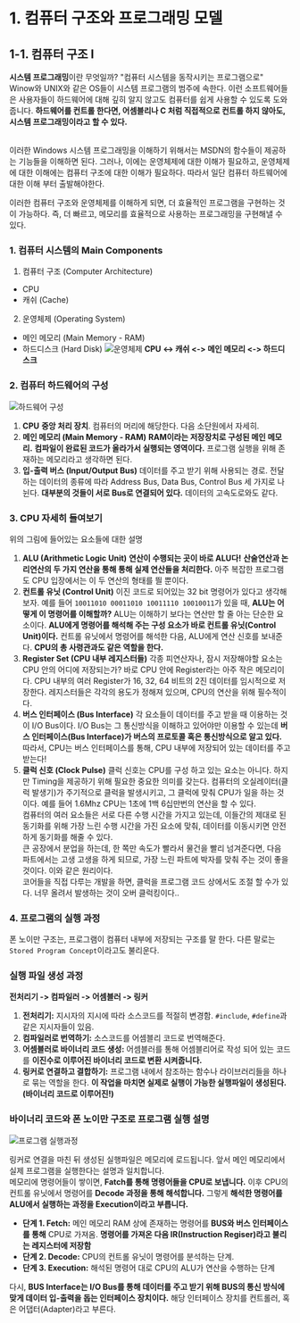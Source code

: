 # 1. 컴퓨터 구조와 프로그래밍 모델
## 1-1. 컴퓨터 구조 I
**시스템 프로그래밍**이란 무엇일까? "컴퓨터 시스템을 동작시키는 프로그램으로" Winow와 UNIX와 같은 OS들이 시스템 프로그램의 범주에 속한다. 이런 소프트웨어들은 사용자들이 하드웨어에 대해 깊히 알지 않고도 컴퓨터를 쉽게 사용할 수 있도록 도와줍니다. **하드웨어를 컨트롤 한다면, 어셈블리나 C 처럼 직접적으로 컨트롤 하지 않아도, 시스템 프로그래밍이라고 할 수 있다.** <br> <br> 

이러한 Windows 시스템 프로그래밍을 이해하기 위해서는 MSDN의 함수들이 제공하는 기능들을 이해하면 된다. 그러나, 이에는 운영체제에 대한 이해가 필요하고, 운영체제에 대한 이해에는 컴퓨터 구조에 대한 이해가 필요하다. 따라서 일단 컴퓨터 하트웨어에 대한 이해 부터 출발해야한다. <br>

이러한 컴퓨터 구조와 운영체제를 이해하게 되면, 더 효율적인 프로그램을 구현하는 것이 가능하다. 즉, 더 빠르고, 메모리를 효율적으로 사용하는 프로그래밍을 구현해낼 수 있다.

### 1. 컴퓨터 시스템의 Main Components
1. 컴퓨터 구조 (Computer Architecture)
- CPU
- 캐쉬 (Cache)
2. 운영체제 (Operating System)
- 메인 메모리 (Main Memory - RAM)
- 하드디스크 (Hard Disk)
![운영체제](https://user-images.githubusercontent.com/71186266/181134639-daa99e2e-d637-4da3-931e-b7596d3ce95b.png)
**CPU <-> 캐쉬 <-> 메인 메모리 <-> 하드디스크**


### 2. 컴퓨터 하드웨어의 구성

![하드웨어 구성](https://user-images.githubusercontent.com/71186266/181134640-b6b87345-279b-4a43-97a3-d2c82a68a5c5.png)

1. **CPU** 
**중앙 처리 장치**. 컴퓨터의 머리에 해당한다. 다음 소단원에서 자세히.
2. **메인 메모리 (Main Memory - RAM)** 
**RAM이라는 저장장치로 구성된 메인 메모리.** **컴파일이 완료된 코드가 올라가서 실행되는 영역이다.** 프로그램 실행을 위해 존재하는 메모리라고 생각하면 된다.
3. **입-출력 버스 (Input/Output Bus)**
데이터를 주고 받기 위해 사용되는 경로. 전달하는 데이터의 종류에 따라 Address Bus, Data Bus, Control Bus 세 가지로 나뉜다. **대부분의 것들이 서로 Bus로 연결되어 있다.** 데이터의 고속도로와도 같다.

### 3. CPU 자세히 들여보기
위의 그림에 들어있는 요소들에 대한 설명
1. **ALU (Arithmetic Logic Unit)**
 **연산이 수행되는 곳이 바로 ALU다!** **산술연산과 논리연산의 두 가지 연산을 통해 통해 실제 연산들을 처리한다.** 아주 복잡한 프로그램도 CPU 입장에서는 이 두 연산의 형태를 띌 뿐이다.
2. **컨트롤 유닛 (Control Unit)**
이진 코드로 되어있는 32 bit 명령어가 있다고 생각해보자. 예를 들어
`10011010 00011010 10011110 10010011`가 있을 때, **ALU는 어떻게 이 명령어를 이해할까?** ALU는 이해하기 보다는 연산만 할 줄 아는 단순한 요소이다. **ALU에게 명령어를 해석해 주는 구성 요소가 바로 컨트롤 유닛(Control Unit)이다.** 컨트롤 유닛에서 명령어를 해석한 다음, ALU에게 연산 신호를 보내준다. **CPU의 총 사령관과도 같은 역할을 한다.** 
3. **Register Set (CPU 내부 레지스터들)**
각종 피연산자나, 잠시 저장해야할 요소는 CPU 안의 어디에 저장되는가? 바로 CPU 안에 Register라는 아주 작은 메모리이다. CPU 내부의 여러 Register가 16, 32, 64 비트의 2진 데이터를 임시적으로 저장한다. 레지스터들은 각각의 용도가 정해져 있으며, CPU의 연산을 위해 필수적이다. 
4. **버스 인터페이스 (Bus Interface)**
각 요소들이 데이터를 주고 받을 때 이용하는 것이 I/O Bus이다. I/O Bus는 그 통신방식을 이해하고 있어야만 이용할 수 있는데 **버스 인터페이스(Bus Interface)가 버스의 프로토콜 혹은 통신방식으로 알고 있다.** 따라서, CPU는 버스 인터페이스를 통해, CPU 내부에 저장되어 있는 데이터를 주고 받는다!
5. **클럭 신호 (Clock Pulse)**
클럭 신호는 CPU를 구성 하고 있는 요소는 아니다. 하지만 Timing을 제공하기 위해 필요한 중요한 의미를 갖는다. 컴퓨터의 오실레이터(클럭 발생기)가 주기적으로 클럭을 발생시키고, 그 클럭에 맞춰 CPU가 일을 하는 것이다. 예를 들어 1.6Mhz CPU는 1초에 1백 6십만번의 연산을 할 수 있다. <br> 컴퓨터의 여러 요소들은 서로 다른 수행 시간을 가지고 있는데, 이들간의 제대로 된 동기화를 위해 가장 느린 수행 시간을 가진 요소에 맞춰, 데이터를 이동시키면 안전하게 동기화를 해줄 수 있다. <br> 큰 공장에서 분업을 하는데, 한 쪽만 속도가 빨라서 물건을 빨리 넘겨준다면, 다음 파트에서는 고생 고생을 하게 되므로, 가장 느린 파트에 박자를 맞춰 주는 것이 좋을 것이다. 이와 같은 원리이다. 
<br> 코어들을 직접 다루는 개발을 하면, 클럭을 프로그램 코드 상에서도 조절 할 수가 있다. 너무 올려서 발생하는 것이 오버 클럭킹이다..

### 4. 프로그램의 실행 과정
폰 노이만 구조는, 프로그램이 컴퓨터 내부에 저장되는 구조를 말 한다. 다른 말로는 `Stored Program Concept`이라고도 불리운다.

### 실행 파일 생성 과정
**전처리기 -> 컴파일러 -> 어셈블러 -> 링커**
1. **전처리기:** 지시자의 지시에 따라 소스코드를 적절히 변경함. `#include`, `#define`과 같은 지시자들이 있음.
2. **컴파일러로 번역하기:** 소스코드를 어셈블리 코드로 번역해준다.
3. **어셈블러로 바이너리 코드 생성:** 어셈블러를 통해 어셈블리어로 작성 되어 있는 코드를 **이진수로 이루어진 바이너리 코드로 변환 시켜줍니다.** 
4. **링커로 연결하고 결합하기:** 프로그램 내에서 참조하는 함수나 라이브러리들을 하나로 묶는 역할을 한다. **이 작업을 마치면 실제로 실행이 가능한 실행파일이 생성된다. (바이너리 코드로 이루어진!)**

### 바이너리 코드와 폰 노이만 구조로 프로그램 실행 설명
![프로그램 실행과정](https://user-images.githubusercontent.com/71186266/181140620-117bb455-d1ae-4677-be1a-978afd7e717c.png)

링커로 연결을 마친 뒤 생성된 실행파일은 메모리에 로드됩니다. 앞서 메인 메모리에서 실제 프로그램을 실행한다는 설명과 일치합니다. <br> 메모리에 명령어들이 쌓이면, **Fatch를 통해 명령어들을 CPU로 보냅니다.** 이후 CPU의 컨트롤 유닛에서 명령어를 **Decode 과정을 통해 해석합니다.** 그렇게 **해석한 명령어를 ALU에서 실행하는 과정을 Execution이라고 부릅니다.**

- **단계 1. Fetch:** 메인 메모리 RAM 상에 존재하는 명령어를 **BUS와 버스 인터페이스를 통해** CPU로 가져옴. **명령어를 가져온 다음 IR(Instruction Regiser)라고 불리는 레지스터에 저장함**
- **단계 2. Decode:** CPU의 컨트롤 유닛이 명령어를 분석하는 단계.
- **단계 3. Execution:** 해석된 명령어 대로 CPU의 ALU가 연산을 수행하는 단계  

다시, **BUS Interface는 I/O Bus를 통해 데이터를 주고 받기 위해 BUS의 통신 방식에 맞게 데이터 입-출력을 돕는 인터페이스 장치이다.** 해당 인터페이스 장치를 컨트롤러, 혹은 어댑터(Adapter)라고 부른다.
